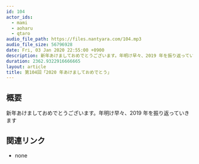 ```yaml
---
id: 104
actor_ids:
  - mami
  - aoharu
  - qtaro
audio_file_path: https://files.nantyara.com/104.mp3
audio_file_size: 56796928
date: Fri, 03 Jan 2020 22:55:00 +0900
description: 新年あけましておめでとうございます。年明け早々、2019 年を振り返っていきます
duration: 2362.9322916666665
layout: article
title: 第104回「2020 年あけましておめでとう」
---
```

## 概要

新年あけましておめでとうございます。年明け早々、2019 年を振り返っていきます

## 関連リンク

* none
